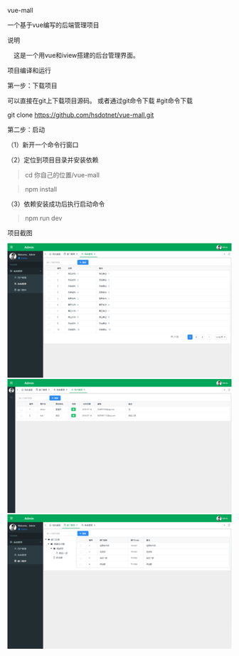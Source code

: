 vue-mall

一个基于vue编写的后端管理项目

说明

　这是一个用vue和iview搭建的后台管理界面。

项目编译和运行

第一步：下载项目

可以直接在git上下载项目源码。
或者通过git命令下载
#git命令下载

git clone https://github.com/hsdotnet/vue-mall.git

第二步：启动

（1）新开一个命令行窗口

（2）定位到项目目录并安装依赖
  > cd 你自己的位置/vue-mall
  
  > npm install
  
（3）依赖安装成功后执行启动命令

  > npm run dev

项目截图

  <img src="https://github.com/hsdotnet/vue-mall/blob/master/src/assets/images/2.png?r=1"/>
  
  <img src="https://github.com/hsdotnet/vue-mall/blob/master/src/assets/images/1.png?r=1"/>
  
  <img src="https://github.com/hsdotnet/vue-mall/blob/master/src/assets/images/3.png?r=1"/>
